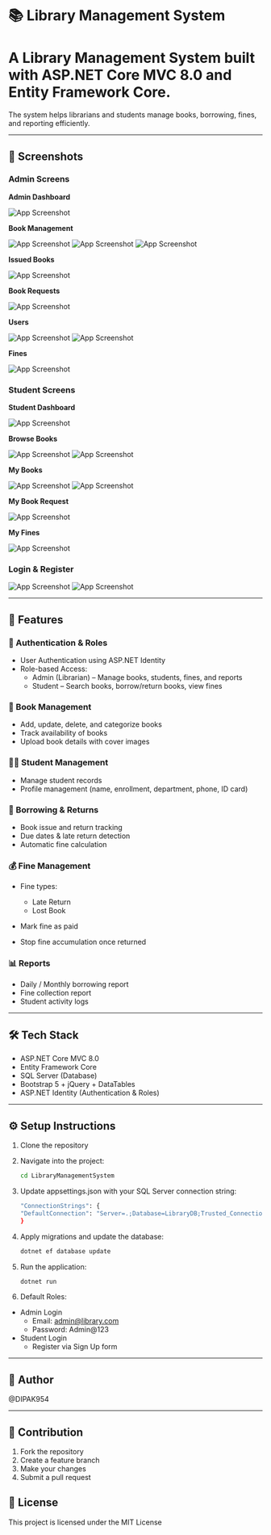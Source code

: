 # 📚 Library Management System

A Library Management System built with ASP.NET Core MVC 8.0 and Entity Framework Core.
=======
The system helps librarians and students manage books, borrowing, fines, and reporting efficiently.

---

## 📸 Screenshots
### Admin Screens 
**Admin Dashboard**

![App Screenshot](<Library Management System/wwwroot/screens/Admin_Dashboard.png>)

**Book Management**

![App Screenshot](<Library Management System/wwwroot/screens/Books List.png>)
![App Screenshot](<Library Management System/wwwroot/screens/New Book.png>)
![App Screenshot](<Library Management System/wwwroot/screens/Book Details.png>)

**Issued Books**

![App Screenshot](<Library Management System/wwwroot/screens/Issued Books.png>)

**Book Requests**

![App Screenshot](<Library Management System/wwwroot/screens/Book Request List.png>)

**Users**

![App Screenshot](<Library Management System/wwwroot/screens/Student List.png>)
![App Screenshot](<Library Management System/wwwroot/screens/Student Detail.png>)

**Fines**

![App Screenshot](<Library Management System/wwwroot/screens/Admin Fine Managment.png>)

### Student Screens
**Student Dashboard**

![App Screenshot](<Library Management System/wwwroot/screens/Student Dashboard.png>)

**Browse Books**

![App Screenshot](<Library Management System/wwwroot/screens/Browse Books.png>)
![App Screenshot](<Library Management System/wwwroot/screens/Request Book.png>)

**My Books**

![App Screenshot](<Library Management System/wwwroot/screens/Student Book.png>)
![App Screenshot](<Library Management System/wwwroot/screens/Student Book Detail.png>)

**My Book Request**

![App Screenshot](<Library Management System/wwwroot/screens/Student Book Request.png>)

**My Fines**

![App Screenshot](<Library Management System/wwwroot/screens/Student Fine.png>)

### Login & Register

![App Screenshot](<Library Management System/wwwroot/screens/Library Login.png>)
![App Screenshot](<Library Management System/wwwroot/screens/Library Register.png>)

---

## 🚀 Features

### 🔑 Authentication & Roles
- User Authentication using ASP.NET Identity
- Role-based Access:
  - Admin (Librarian) – Manage books, students, fines, and reports
  - Student – Search books, borrow/return books, view fines

### 📖 Book Management
- Add, update, delete, and categorize books
- Track availability of books
- Upload book details with cover images

### 👨‍🎓 Student Management
- Manage student records
- Profile management (name, enrollment, department, phone, ID card)

### 📅 Borrowing & Returns
- Book issue and return tracking
- Due dates & late return detection
- Automatic fine calculation

### 💰 Fine Management
- Fine types:
  - Late Return
  - Lost Book

- Mark fine as paid
- Stop fine accumulation once returned

### 📊 Reports
- Daily / Monthly borrowing report
- Fine collection report
- Student activity logs

---

## 🛠 Tech Stack
- ASP.NET Core MVC 8.0
- Entity Framework Core
- SQL Server (Database)
- Bootstrap 5 + jQuery + DataTables
- ASP.NET Identity (Authentication & Roles)

---

## ⚙️ Setup Instructions

1. Clone the repository
2. Navigate into the project:
   ```bash
   cd LibraryManagementSystem
   ```

3. Update appsettings.json with your SQL Server connection string:
   ```bash
   "ConnectionStrings": {
   "DefaultConnection": "Server=.;Database=LibraryDB;Trusted_Connection=True;MultipleActiveResultSets=true"
   }
   ```

4. Apply migrations and update the database:
   ```bash
   dotnet ef database update
   ```

5. Run the application:
   ```bash
   dotnet run
   ```

6. Default Roles:
- Admin Login
  - Email: admin@library.com
  - Password: Admin@123
- Student Login
  - Register via Sign Up form

---

## 👤 Author
 @DIPAK954

---

## 🤝 Contribution

1. Fork the repository
2. Create a feature branch
3. Make your changes
4. Submit a pull request

## 📜 License

This project is licensed under the MIT License
